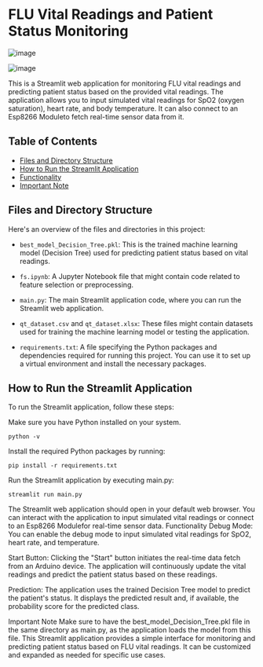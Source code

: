 # FLU Vital Readings and Patient Status Monitoring

![image](https://github.com/jayk63/FLU-PREDICTION-USING-IOT/assets/149288629/81319570-b4d6-46bd-8f59-f59a56a8f82e)

![image](https://github.com/jayk63/FLU-PREDICTION-USING-IOT/assets/149288629/d0a4bafb-6a61-4d43-bd80-59324771fa8b)

This is a Streamlit web application for monitoring FLU vital readings and predicting patient status based on the provided vital readings. The application allows you to input simulated vital readings for SpO2 (oxygen saturation), heart rate, and body temperature. It can also connect to an Esp8266 Moduleto fetch real-time sensor data from it.

## Table of Contents

- [Files and Directory Structure](#files-and-directory-structure)
- [How to Run the Streamlit Application](#how-to-run-the-streamlit-application)
- [Functionality](#functionality)
- [Important Note](#important-note)

## Files and Directory Structure

Here's an overview of the files and directories in this project:

- `best_model_Decision_Tree.pkl`: This is the trained machine learning model (Decision Tree) used for predicting patient status based on vital readings.

- `fs.ipynb`: A Jupyter Notebook file that might contain code related to feature selection or preprocessing.

- `main.py`: The main Streamlit application code, where you can run the Streamlit web application.

- `qt_dataset.csv` and `qt_dataset.xlsx`: These files might contain datasets used for training the machine learning model or testing the application.

- `requirements.txt`: A file specifying the Python packages and dependencies required for running this project. You can use it to set up a virtual environment and install the necessary packages.

## How to Run the Streamlit Application

To run the Streamlit application, follow these steps:

Make sure you have Python installed on your system.
   
```python -v```

Install the required Python packages by running:

```pip install -r requirements.txt```

Run the Streamlit application by executing main.py:

```streamlit run main.py```

The Streamlit web application should open in your default web browser. You can interact with the application to input simulated vital readings or connect to an Esp8266 Modulefor real-time sensor data.
Functionality
Debug Mode: You can enable the debug mode to input simulated vital readings for SpO2, heart rate, and temperature.

Start Button: Clicking the "Start" button initiates the real-time data fetch from an Arduino device. The application will continuously update the vital readings and predict the patient status based on these readings.

Prediction: The application uses the trained Decision Tree model to predict the patient's status. It displays the predicted result and, if available, the probability score for the predicted class.

Important Note
Make sure to have the best_model_Decision_Tree.pkl file in the same directory as main.py, as the application loads the model from this file.
This Streamlit application provides a simple interface for monitoring and predicting patient status based on FLU vital readings. It can be customized and expanded as needed for specific use cases.
